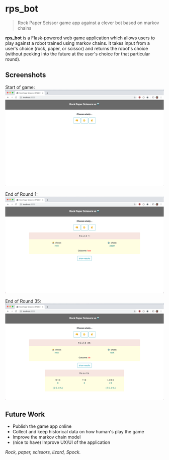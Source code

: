 # rps_bot
> Rock Paper Scissor game app against a clever bot based on markov chains

**rps_bot** is a Flask-powered web game application which allows users to play against a robot trained using markov chains. It takes input from a user's choice (rock, paper, or scissor) and returns the robot's choice (without peeking into the future at the user's choice for that particular round).

## Screenshots

Start of game:
<img src="./images/start.png" alt="start" width="650"/>

End of Round 1:
<img src="./images/round1.png" alt="round1" width="650"/>

End of Round 35:
<img src="./images/round35.png" alt="round35" width="650"/>

## Future Work
- Publish the game app online
- Collect and keep historical data on how human's play the game
- Improve the markov chain model
- (nice to have) Improve UX/UI of the application


*Rock, paper, scissors, lizard, Spock.*